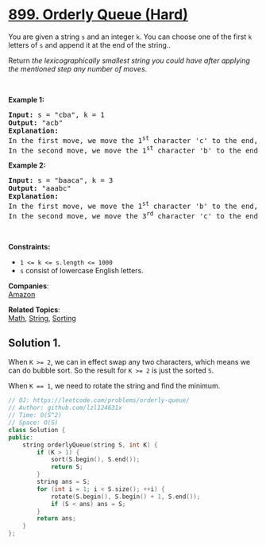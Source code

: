 # [899. Orderly Queue (Hard)](https://leetcode.com/problems/orderly-queue/)

<p>You are given a string <code>s</code> and an integer <code>k</code>. You can choose one of the first <code>k</code> letters of <code>s</code> and append it at the end of the string..</p>

<p>Return <em>the lexicographically smallest string you could have after applying the mentioned step any number of moves</em>.</p>

<p>&nbsp;</p>
<p><strong>Example 1:</strong></p>

<pre><strong>Input:</strong> s = "cba", k = 1
<strong>Output:</strong> "acb"
<strong>Explanation:</strong> 
In the first move, we move the 1<sup>st</sup> character 'c' to the end, obtaining the string "bac".
In the second move, we move the 1<sup>st</sup> character 'b' to the end, obtaining the final result "acb".
</pre>

<p><strong>Example 2:</strong></p>

<pre><strong>Input:</strong> s = "baaca", k = 3
<strong>Output:</strong> "aaabc"
<strong>Explanation:</strong> 
In the first move, we move the 1<sup>st</sup> character 'b' to the end, obtaining the string "aacab".
In the second move, we move the 3<sup>rd</sup> character 'c' to the end, obtaining the final result "aaabc".
</pre>

<p>&nbsp;</p>
<p><strong>Constraints:</strong></p>

<ul>
	<li><code>1 &lt;= k &lt;= s.length &lt;= 1000</code></li>
	<li><code>s</code> consist of lowercase English letters.</li>
</ul>


**Companies**:  
[Amazon](https://leetcode.com/company/amazon)

**Related Topics**:  
[Math](https://leetcode.com/tag/math/), [String](https://leetcode.com/tag/string/), [Sorting](https://leetcode.com/tag/sorting/)


## Solution 1.

When `K >= 2`, we can in effect swap any two characters, which means we can do bubble sort. So the result for `K >= 2` is just the sorted `S`.

When `K == 1`, we need to rotate the string and find the minimum.

```cpp
// OJ: https://leetcode.com/problems/orderly-queue/
// Author: github.com/lzl124631x
// Time: O(S^2)
// Space: O(S)
class Solution {
public:
    string orderlyQueue(string S, int K) {
        if (K > 1) {
            sort(S.begin(), S.end());
            return S;
        }
        string ans = S;
        for (int i = 1; i < S.size(); ++i) {
            rotate(S.begin(), S.begin() + 1, S.end());
            if (S < ans) ans = S;
        }
        return ans;
    }
};
```